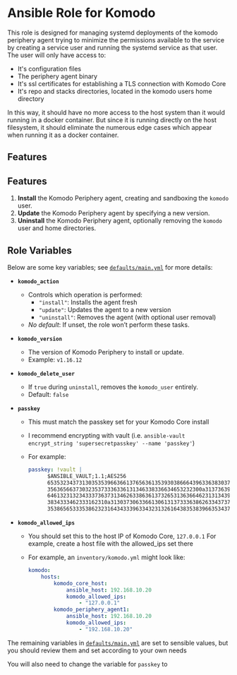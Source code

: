 # Ansible Role for Komodo

This role is designed for managing systemd deployments of the komodo periphery agent
trying to minimize the permissions available to the service by creating a service user
and running the systemd service as that user. The user will only have access to:

* It's configuration files
* The periphery agent binary
* It's ssl certificates for establishing a TLS connection with Komodo Core
* It's repo and stacks directories, located in the komodo users home directory

In this way, it should have no more access to the host system than it would running
in a docker container. But since it is running directly on the host filesystem, it should eliminate
the numerous edge cases which appear when running it as a docker container.

## Features

## Features

1. **Install** the Komodo Periphery agent, creating and sandboxing the `komodo` user.
2. **Update** the Komodo Periphery agent by specifying a new version.
3. **Uninstall** the Komodo Periphery agent, optionally removing the `komodo` user and home directories.

## Role Variables

Below are some key variables; see [`defaults/main.yml`](./defaults/main.yml) for more details:

- **`komodo_action`**  
  - Controls which operation is performed:
    - `"install"`: Installs the agent fresh
    - `"update"`: Updates the agent to a new version
    - `"uninstall"`: Removes the agent (with optional user removal)
  - *No default*: If unset, the role won’t perform these tasks.

- **`komodo_version`**  
  - The version of Komodo Periphery to install or update.
  - Example: `v1.16.12`

- **`komodo_delete_user`**  
  - If `true` during `uninstall`, removes the `komodo_user` entirely.
  - Default: `false`
  
- **`passkey`**  
  - This must match the passkey set for your Komodo Core install
  - I recommend encrypting with vault (i.e. `ansible-vault encrypt_string 'supersecretpasskey' --name 'passkey'`)
  - For example:

    ```yaml
    passkey: !vault |
          $ANSIBLE_VAULT;1.1;AES256
          65353234373130353539663661376563613539303866643963363830376661316638333139343366
          3563656637303235373336336131346338336634653232300a313736396336316330666237653237
          64613231323433373637313462633863613732653136366462313134393938623136326633346166
          3834333462333162310a313037306336613061313733363862633437376133316234326431633131
          35386565333538623231643433396334323132616438353839663534373030393266
    ```

- **`komodo_allowed_ips`**  
  - You should set this to the host IP of Komodo Core, `127.0.0.1` For example, create a host file with the allowed_ips set there
  - For example, an `inventory/komodo.yml` might look like:
    
    ```yaml
    komodo:
        hosts:
            komodo_core_host:
                ansible_host: 192.168.10.20
                komodo_allowed_ips:
                    - "127.0.0.1"
            komodo_periphery_agent1:
                ansible_host: 192.168.10.20
                komodo_allowed_ips:
                    - "192.168.10.20"
    ```

The remaining variables in [`defaults/main.yml`](./defaults/main.yml) are set to sensible values, but you should
review them and set according to your own needs

You will also need to change the variable for `passkey` to 
